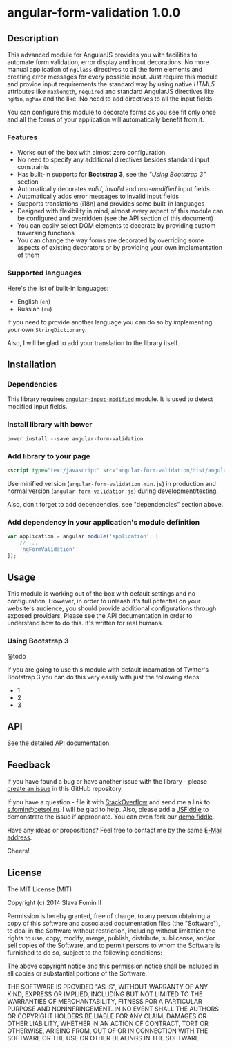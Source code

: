 # angular-form-validation 1.0.0

## Description

This advanced module for AngularJS provides you with facilities to automate form validation,
error display and input decorations. No more manual application of `ngClass` directives
to all the form elements and creating error messages for every possible input.
Just require this module and provide input requirements the standard way by using native *HTML5*
attributes like `maxlength`, `required` and standard AngularJS directives like `ngMin`, `ngMax`
and the like. No need to add directives to all the input fields.

You can configure this module to decorate forms as you see fit only once and all the forms of
your application will automatically benefit from it.

### Features

- Works out of the box with almost zero configuration
- No need to specify any additional directives besides standard input constraints
- Has built-in supports for **Bootstrap 3**, see the *"Using Bootstrap 3"* section
- Automatically decorates *valid*, *invalid* and *non-modified* input fields
- Automatically adds error messages to invalid input fields
- Supports translations (i18n) and provides some built-in languages
- Designed with flexibility in mind, almost every aspect of this module
  can be configured and overridden (see the API section of this document)
- You can easily select DOM elements to decorate by providing custom traversing functions
- You can change the way forms are decorated by overriding some aspects of existing decorators or
  by providing your own implementation of them

### Supported languages

Here's the list of built-in languages:

- English (`en`)
- Russian (`ru`)

If you need to provide another language you can do so by implementing your own `StringDictionary`.

Also, I will be glad to add your translation to the library itself.

## Installation

### Dependencies

This library requires [`angular-input-modified`][github-input-modified] module. It is used to detect modified input fields.

### Install library with bower

`bower install --save angular-form-validation`

### Add library to your page

``` html
<script type="text/javascript" src="angular-form-validation/dist/angular-form-validation.js"></script>
```

Use minified version (`angular-form-validation.min.js`) in production
and normal version (`angular-form-validation.js`) during development/testing.

Also, don't forget to add dependencies, see "dependencies" section above.

### Add dependency in your application's module definition

``` javascript
var application = angular.module('application', [
    // ...
    'ngFormValidation'
]);
```

## Usage

This module is working out of the box with default settings and no configuration.
However, in order to unleash it's full potential on your website's audience, you should
provide additional configurations through exposed providers. Please see the API documentation
in order to understand how to do this. It's written for real humans.

### Using Bootstrap 3

@todo

If you are going to use this module with default incarnation of Twitter's Bootstrap 3 you
can do this very easily with just the following steps:

- 1
- 2
- 3

## API

See the detailed [API documentation][docs-api].

## Feedback

If you have found a bug or have another issue with the library - please [create an issue][new-issue] in this GitHub repository.

If you have a question - file it with [StackOverflow][so-ask] and send me a
link to [s.fomin@betsol.ru][email]. I will be glad to help.
Also, please add a [JSFiddle][jsfiddle] to demonstrate the issue if appropriate.
You can even fork our [demo fiddle][demo].

Have any ideas or propositions? Feel free to contact me by the same [E-Mail address][email].

Cheers!

## License

The MIT License (MIT)

Copyright (c) 2014 Slava Fomin II

Permission is hereby granted, free of charge, to any person obtaining a copy
of this software and associated documentation files (the "Software"), to deal
in the Software without restriction, including without limitation the rights
to use, copy, modify, merge, publish, distribute, sublicense, and/or sell
copies of the Software, and to permit persons to whom the Software is
furnished to do so, subject to the following conditions:

The above copyright notice and this permission notice shall be included in
all copies or substantial portions of the Software.

THE SOFTWARE IS PROVIDED "AS IS", WITHOUT WARRANTY OF ANY KIND, EXPRESS OR
IMPLIED, INCLUDING BUT NOT LIMITED TO THE WARRANTIES OF MERCHANTABILITY,
FITNESS FOR A PARTICULAR PURPOSE AND NONINFRINGEMENT. IN NO EVENT SHALL THE
AUTHORS OR COPYRIGHT HOLDERS BE LIABLE FOR ANY CLAIM, DAMAGES OR OTHER
LIABILITY, WHETHER IN AN ACTION OF CONTRACT, TORT OR OTHERWISE, ARISING FROM,
OUT OF OR IN CONNECTION WITH THE SOFTWARE OR THE USE OR OTHER DEALINGS IN
THE SOFTWARE.

[so-ask]: http://stackoverflow.com/questions/ask?tags=angularjs,javascript
[email]: mailto:s.fomin@betsol.ru
[jsfiddle]: http://jsfiddle.net/
[github-input-modified]: ~
[jquery-traversing]: ~
[docs-api]: ~
[demo]: ~
[new-issue]: ~
